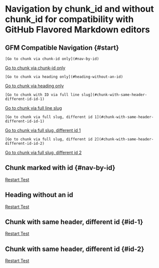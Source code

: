 # Navigation by chunk_id and without chunk_id for compatibility with GitHub Flavored Markdown editors

## GFM Compatible Navigation {#start}
~~~
[Go to chunk via chunk-id only](#nav-by-id)
~~~
[Go to chunk via chunk-id only](#nav-by-id)
~~~
[Go to chunk via heading only](#heading-without-an-id)
~~~
[Go to chunk via heading only](#heading-without-an-id)
~~~
[Go to chunk with ID via full line slug](#chunk-with-same-header-different-id-id-1)
~~~
[Go to chunk via full line slug](#chunk-marked-with-id-nav-by-id)
~~~
[Go to chunk via full slug, different id 1](#chunk-with-same-header-different-id-id-1)
~~~
[Go to chunk via full slug, different id 1](#chunk-with-same-header-different-id-id-1)
~~~
[Go to chunk via full slug, different id 2](#chunk-with-same-header-different-id-id-2)
~~~
[Go to chunk via full slug, different id 2](#chunk-with-same-header-different-id-id-2)

## Chunk marked with id {#nav-by-id}
[Restart Test](#start)

## Heading without an id
[Restart Test](#start)

## Chunk with same header, different id {#id-1}
[Restart Test](#start)

## Chunk with same header, different id {#id-2}
[Restart Test](#start)